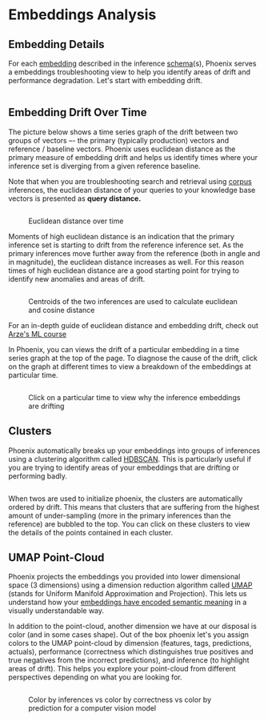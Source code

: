 # Embeddings Analysis

## Embedding Details <a href="#embedding-details" id="embedding-details"></a>

For each [embedding](https://arize.com/docs/phoenix/inferences/use-cases-inferences/embeddings-analysis#embeddings) described in the inference [schema](https://github.com/Arize-ai/phoenix/blob/main/docs/inferences/use-cases-inferences/broken-reference/README.md)(s), Phoenix serves a embeddings troubleshooting view to help you identify areas of drift and performance degradation. Let's start with embedding drift.

<figure><img src="https://docs.arize.com/~gitbook/image?url=https%3A%2F%2Fstorage.googleapis.com%2Farize-assets%2Fphoenix%2Fassets%2Fimages%2Fner_color_by_correctness.png&#x26;width=768&#x26;dpr=4&#x26;quality=100&#x26;sign=3568e353&#x26;sv=2" alt=""><figcaption></figcaption></figure>

## Embedding Drift Over Time <a href="#embedding-drift-over-time" id="embedding-drift-over-time"></a>

The picture below shows a time series graph of the drift between two groups of vectors –- the primary (typically production) vectors and reference / baseline vectors. Phoenix uses euclidean distance as the primary measure of embedding drift and helps us identify times where your inference set is diverging from a given reference baseline.

Note that when you are troubleshooting search and retrieval using [corpus](https://arize.com/docs/phoenix/inferences/how-to-inferences/define-your-schema/corpus-data) inferences, the euclidean distance of your queries to your knowledge base vectors is presented as **query distance.**

<figure><img src="https://docs.arize.com/~gitbook/image?url=https%3A%2F%2Fstorage.googleapis.com%2Farize-assets%2Fphoenix%2Fassets%2Fimages%2Feuclidean_distance_timeseries_graph.png&#x26;width=768&#x26;dpr=4&#x26;quality=100&#x26;sign=7991f28e&#x26;sv=2" alt=""><figcaption><p>Euclidean distance over time</p></figcaption></figure>

Moments of high euclidean distance is an indication that the primary inference set is starting to drift from the reference inference set. As the primary inferences move further away from the reference (both in angle and in magnitude), the euclidean distance increases as well. For this reason times of high euclidean distance are a good starting point for trying to identify new anomalies and areas of drift.

<figure><img src="https://docs.arize.com/~gitbook/image?url=https%3A%2F%2Fstorage.googleapis.com%2Farize-assets%2Fphoenix%2Fassets%2Fimages%2Feuclidean_distance_vectors.png&#x26;width=768&#x26;dpr=4&#x26;quality=100&#x26;sign=631c6eef&#x26;sv=2" alt=""><figcaption><p>Centroids of the two inferences are used to calculate euclidean and cosine distance</p></figcaption></figure>

For an in-depth guide of euclidean distance and embedding drift, check out[ Arze's ML course](https://arize.com/blog-course/embedding-drift-euclidean-distance/)

In Phoenix, you can views the drift of a particular embedding in a time series graph at the top of the page. To diagnose the cause of the drift, click on the graph at different times to view a breakdown of the embeddings at particular time.

<figure><img src="https://docs.arize.com/~gitbook/image?url=https%3A%2F%2Fstorage.googleapis.com%2Farize-assets%2Fphoenix%2Fassets%2Fimages%2Feuclidean_distance_click_cta.png&#x26;width=768&#x26;dpr=4&#x26;quality=100&#x26;sign=2c49621e&#x26;sv=2" alt=""><figcaption><p>Click on a particular time to view why the inference embeddings are drifting</p></figcaption></figure>

## Clusters <a href="#clusters" id="clusters"></a>

Phoenix automatically breaks up your embeddings into groups of inferences using a clustering algorithm called [HDBSCAN](https://hdbscan.readthedocs.io/en/latest/index.html). This is particularly useful if you are trying to identify areas of your embeddings that are drifting or performing badly.

<figure><img src="https://docs.arize.com/~gitbook/image?url=https%3A%2F%2Fstorage.googleapis.com%2Farize-assets%2Fphoenix%2Fassets%2Fimages%2FHDBSCAN_drift_analysis.png&#x26;width=768&#x26;dpr=4&#x26;quality=100&#x26;sign=d2e19e04&#x26;sv=2" alt=""><figcaption></figcaption></figure>

When twos are used to initialize phoenix, the clusters are automatically ordered by drift. This means that clusters that are suffering from the highest amount of under-sampling (more in the primary inferences than the reference) are bubbled to the top. You can click on these clusters to view the details of the points contained in each cluster.

## UMAP Point-Cloud <a href="#umap-point-cloud" id="umap-point-cloud"></a>

Phoenix projects the embeddings you provided into lower dimensional space (3 dimensions) using a dimension reduction algorithm called [UMAP](https://github.com/lmcinnes/umap) (stands for Uniform Manifold Approximation and Projection). This lets us understand how your [embeddings have encoded semantic meaning](https://github.com/Arize-ai/phoenix/blob/main/docs/inferences/use-cases-inferences/broken-reference/README.md) in a visually understandable way.&#x20;

In addition to the point-cloud, another dimension we have at our disposal is color (and in some cases shape). Out of the box phoenix let's you assign colors to the UMAP point-cloud by dimension (features, tags, predictions, actuals), performance (correctness which distinguishes true positives and true negatives from the incorrect predictions), and inference (to highlight areas of drift). This helps you explore your point-cloud from different perspectives depending on what you are looking for.

<figure><img src="https://docs.arize.com/~gitbook/image?url=https%3A%2F%2Fstorage.googleapis.com%2Farize-assets%2Fphoenix%2Fassets%2Fimages%2Fumap_color_by.png&#x26;width=768&#x26;dpr=4&#x26;quality=100&#x26;sign=2fa4d9ef&#x26;sv=2" alt=""><figcaption><p>Color by inferences vs color by correctness vs color by prediction for a computer vision model</p></figcaption></figure>
